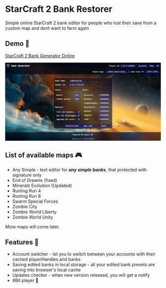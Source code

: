 # StarCraft 2 Bank Restorer

Simple online StarCraft 2 bank editor for people who lost their save from a custom map and dont want to farm again 

## Demo :rocket: 
[StarCraft 2 Bank Generator Online](https://darthvan.github.io/StarCraft2-Bank-Restorer/ "https://darthvan.github.io/StarCraft2-Bank-Restorer")

<img src="./preview.png" alt="sc2 bank editor" width="800" />

## List of available maps :video_game: 

* Any Simple - text editor for ***any simple banks***, that protected with signature only
* End of Dreams (fixed)
* Mineralz Evolution (Updated)
* Runling Run 4
* Runling Run 8
* Swarm Special Forces
* Zombie City
* Zombie World Liberty
* Zombie World Unity

More maps will come later.

## Features :balloon:

* Account switcher - let you to switch between your accounts with their cached playerHandles and banks
* Saving edited banks in local storage - all your edited bank presets are saving into browser's local cache
* Updates checker - when new version released, you will get a notify
* 8Bit player :musical_score:

